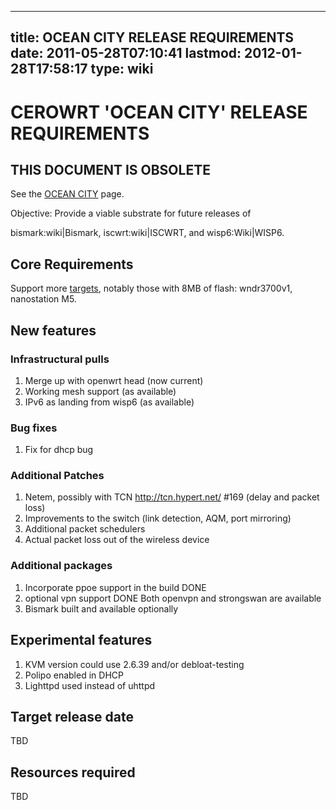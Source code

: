 
---
title: OCEAN CITY RELEASE REQUIREMENTS
date: 2011-05-28T07:10:41
lastmod: 2012-01-28T17:58:17
type: wiki
---
CEROWRT 'OCEAN CITY' RELEASE REQUIREMENTS
=========================================

THIS DOCUMENT IS OBSOLETE
-------------------------

See the [OCEAN CITY](OCEAN_CITY.md) page.

Objective: Provide a viable substrate for future releases of
<link>bismark:wiki|Bismark</link>, <link>iscwrt:wiki|ISCWRT</link>, and
<link>wisp6:Wiki|WISP6</link>.

Core Requirements
-----------------

Support more [targets](Targets.md), notably those with 8MB of flash:
wndr3700v1, nanostation M5.

New features
------------

### Infrastructural pulls

1.  Merge up with openwrt head (now current)
2.  Working mesh support (as available)
3.  IPv6 as landing from wisp6 (as available)

### Bug fixes

1.  Fix for dhcp bug

### Additional Patches

1.  Netem, possibly with TCN http://tcn.hypert.net/ \#169 (delay and
    packet loss)
2.  Improvements to the switch (link detection, AQM, port mirroring)
3.  Additional packet schedulers
4.  Actual packet loss out of the wireless device

### Additional packages

1.  Incorporate ppoe support in the build DONE
2.  optional vpn support DONE Both openvpn and strongswan are available
3.  Bismark built and available optionally

Experimental features
---------------------

1.  KVM version could use 2.6.39 and/or debloat-testing
2.  Polipo enabled in DHCP
3.  Lighttpd used instead of uhttpd

Target release date
-------------------

TBD

Resources required
------------------

TBD
